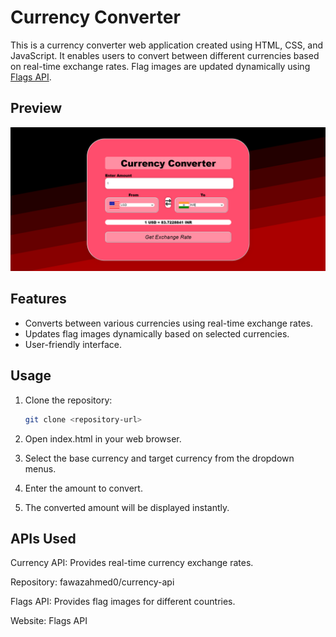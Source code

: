# Currency Converter

This is a currency converter web application created using HTML, CSS, and JavaScript. It enables users to convert between different currencies based on real-time exchange rates. Flag images are updated dynamically using [Flags API](https://flagsapi.com/).

## Preview

![Currency Converter Preview](img.png)

## Features

- Converts between various currencies using real-time exchange rates.
- Updates flag images dynamically based on selected currencies.
- User-friendly interface.

## Usage

1. Clone the repository:

   ```bash
   git clone <repository-url>

2. Open index.html in your web browser.

3. Select the base currency and target currency from the dropdown menus.

4. Enter the amount to convert.

5. The converted amount will be displayed instantly.

## APIs Used
Currency API: Provides real-time currency exchange rates.

Repository: fawazahmed0/currency-api  

Flags API: Provides flag images for different countries.

Website: Flags API

  
 
